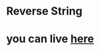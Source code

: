 # Reverse String
# you can live [here](https://harika-brs.github.io/Array-Algorithms/examples/reverse-string/)

